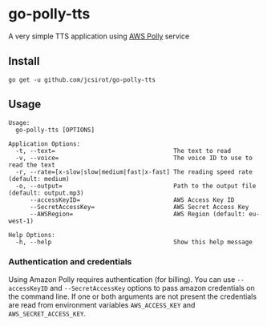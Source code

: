 # go-polly-tts
A very simple TTS application using [AWS Polly](https://aws.amazon.com/polly/) service

## Install

    go get -u github.com/jcsirot/go-polly-tts

## Usage

``` plain
Usage:
  go-polly-tts [OPTIONS]

Application Options:
  -t, --text=                                 The text to read
  -v, --voice=                                The voice ID to use to read the text
  -r, --rate=[x-slow|slow|medium|fast|x-fast] The reading speed rate (default: medium)
  -o, --output=                               Path to the output file (default: output.mp3)
      --accessKeyID=                          AWS Access Key ID
      --SecretAccessKey=                      AWS Secret Access Key
      --AWSRegion=                            AWS Region (default: eu-west-1)

Help Options:
  -h, --help                                  Show this help message
```

### Authentication and credentials

Using Amazon Polly requires authentication (for billing). You can use `--accessKeyID` and `--SecretAccessKey` options to pass amazon credentials on the command line. If one or both arguments are not present the credentials are read from environment variables `AWS_ACCESS_KEY` and `AWS_SECRET_ACCESS_KEY`.

